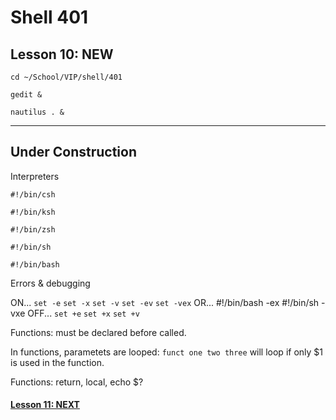 # Shell 401
## Lesson 10: NEW

`cd ~/School/VIP/shell/401`

`gedit &`

`nautilus . &`

___

## Under Construction

Interpreters

`#!/bin/csh`

`#!/bin/ksh`

`#!/bin/zsh`

`#!/bin/sh`

`#!/bin/bash`

Errors & debugging

ON...
`set -e`
`set -x`
`set -v`
`set -ev`
`set -vex`
OR...
#!/bin/bash -ex
#!/bin/sh -vxe
OFF...
`set +e`
`set +x`
`set +v`

Functions: must be declared before called.

In functions, parametets are looped: `funct one two three` will loop if only $1 is used in the function.

Functions: return, local, echo $?


#### [Lesson 11: NEXT](https://github.com/inkVerb/vip/blob/master/401-shell/Lesson-11.md)
